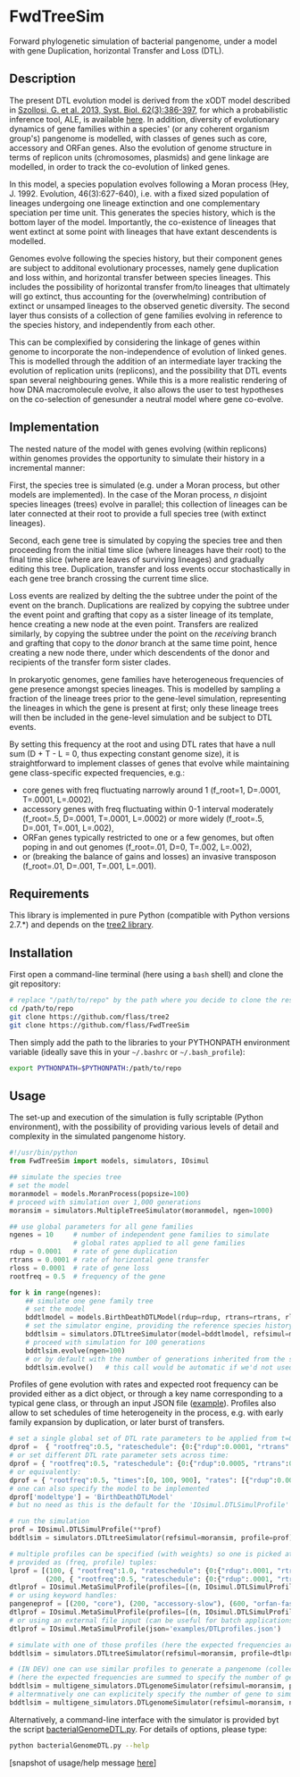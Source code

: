 # FwdTreeSim

Forward phylogenetic simulation of bacterial pangenome, under a model with gene Duplication, horizontal Transfer and Loss (DTL). 

Description
-----------

The present DTL evolution model is derived from the xODT model described in [Szollosi, G. et al. 2013, Syst. Biol. 62(3):386-397](http://sysbio.oxfordjournals.org/content/62/3/386), for which a probabilistic inference tool, ALE, is available [here](https://github.com/ssolo/ALE).
In addition, diversity of evolutionary dynamics of gene families within a species' (or any coherent organism group's) pangenome is modelled, with classes of genes such as core, accessory and ORFan genes. Also the evolution of genome structure in terms of replicon units (chromosomes, plasmids) and gene linkage are modelled, in order to track the co-evolution of linked genes.

In this model, a species population evolves following a Moran process (Hey, J. 1992. Evolution, 46(3):627-640), i.e. with a fixed sized population of lineages undergoing one lineage extinction and one complementary speciation per time unit. This generates the species history, which is the bottom layer of the model. Importantly, the co-existence of lineages that went extinct at some point with lineages that have extant descendents is modelled.

Genomes evolve following the species history, but their component genes are subject to additonal evolutionary processes, namely gene duplication and loss within, and horizontal transfer between species lineages. This includes the possibility of horizontal transfer from/to lineages that ultimately will go extinct, thus accounting for the (overwhelming) contribution of extinct or unsamped lineages to the observed genetic diversity.
The second layer thus consists of a collection of gene families evolving in reference to the species history, and independently from each other.

This can be complexified by considering the linkage of genes within genome to incorporate the non-independence of evolution of linked genes. This is modelled through the addition of an intermediate layer tracking the evolution of replication units (replicons), and the possibility that DTL events span several neighbouring genes. While this is a more realistic rendering of how DNA macromolecule evolve, it also allows the user to test hypotheses on the co-selection of genesunder a neutral model where gene co-evolve.

Implementation
--------------

The nested nature of the model with genes evolving (within replicons) within genomes provides the opportunity to simulate their history in a incremental manner:

First, the species tree is simulated (e.g. under a Moran process, but other models are implemented). In the case of the Moran process, *n* disjoint species lineages (trees) evolve in parallel; this collection of lineages can be later connected at their root to provide a full species tree (with extinct lineages).

Second, each gene tree is simulated by copying the species tree and then proceeding from the initial time slice (where lineages have their root) to the final time slice (where are leaves of surviving lineages) and gradually editing this tree. Duplication, transfer and loss events occur stochastically in each gene tree branch crossing the current time slice.

Loss events are realized by delting the the subtree under the point of the event on the branch. Duplications are realized by copying the subtree under the event point and grafting that copy as a sister lineage of its template, hence creating a new node at the even point. Transfers are realized similarly, by copying the subtree under the point on the *receiving* branch and grafting that copy to the *donor* branch at the same time point, hence creating a new node there, under which descendents of the donor and recipients of the transfer form sister clades.

In prokaryotic genomes, gene families have heterogeneous frequencies of gene presence amongst species lineages. This is modelled by sampling a fraction of the lineage trees prior to the gene-level simulation, representing the lineages in which the gene is present at first; only these lineage trees will then be included in the gene-level simulation and be subject to DTL events.

By setting this frequency at the root and using DTL rates that have a null sum (D + T - L = 0, thus expecting constant genome size), it is straightforward to implement classes of genes that evolve while maintaining gene class-specific expected frequencies, e.g.:
  * core genes with freq fluctuating narrowly around 1 (f_root=1, D=.0001, T=.0001, L=.0002),
  * accessory genes with freq fluctuating within 0-1 interval moderately (f_root=.5, D=.0001, T=.0001, L=.0002) or more widely (f_root=.5, D=.001, T=.001, L=.002),
  * ORFan genes typically restricted to one or a few genomes, but often poping in and out genomes (f_root=.01, D=0, T=.002, L=.002),
  * or (breaking the balance of gains and losses) an invasive transposon (f_root=.01, D=.001, T=.001, L=.001).

Requirements 
------------

This library is implemented in pure Python (compatible with Python versions 2.7.*) and depends on the [tree2 library](https://github.com/flass/tree2).

Installation
------------

First open a command-line terminal (here using a `bash` shell) and clone the git repository:
```bash
# replace "/path/to/repo" by the path where you decide to clone the respective repositories
cd /path/to/repo
git clone https://github.com/flass/tree2
git clone https://github.com/flass/FwdTreeSim
```
Then simply add the path to the libraries to your PYTHONPATH environment variable (ideally save this in your `~/.bashrc` or `~/.bash_profile`):
```bash
export PYTHONPATH=$PYTHONPATH:/path/to/repo
```

Usage
-----

The set-up and execution of the simulation is fully scriptable (Python environment), with the possibility of providing various levels of detail and complexity in the simulated pangenome history.

```python
#!/usr/bin/python
from FwdTreeSim import models, simulators, IOsimul

## simulate the species tree
# set the model
moranmodel = models.MoranProcess(popsize=100)
# proceed with simulation over 1,000 generations
moransim = simulators.MultipleTreeSimulator(moranmodel, ngen=1000)

## use global parameters for all gene families
ngenes = 10		# number of independent gene families to simulate
				# global rates applied to all gene families
rdup = 0.0001	# rate of gene duplication
rtrans = 0.0001	# rate of horizontal gene transfer
rloss = 0.0001	# rate of gene loss
rootfreq = 0.5	# frequency of the gene

for k in range(ngenes):
	## simulate one gene family tree
	# set the model
	bddtlmodel = models.BirthDeathDTLModel(rdup=rdup, rtrans=rtrans, rloss=rloss, rootfreq=rootfreq)
	# set the simulator engine, providing the reference species history from which many attributes are inherited
	bddtlsim = simulators.DTLtreeSimulator(model=bddtlmodel, refsimul=moransim, noTrigger=True)
	# proceed with simulation for 100 generations
	bddtlsim.evolve(ngen=100)
	# or by default with the number of generations inherited from the species simulation
	bddtlsim.evolve()	# this call would be automatic if we'd not used the 'noTrigger=True' option above

```

Profiles of gene evolution with rates and expected root frequency can be provided either as a dict object, or through a key name corresponding to a typical gene class, or through an input JSON file ([example](https://github.com/flass/FwdTreeSim/blob/master/examples/DTLprofiles.json)).
Profiles also allow to set schedules of time heterogeneity in the process, e.g. with early family expansion by duplication, or later burst of transfers.
```python
# set a single global set of DTL rate parameters to be applied from t=0 onwards:
dprof =  { "rootfreq":0.5, "rateschedule": {0:{"rdup":0.0001, "rtrans":0.0001, "rloss":0.0002}} }
# or set different DTL rate parameter sets across time:
dprof = { "rootfreq":0.5, "rateschedule": {0:{"rdup":0.0005, "rtrans":0.0001, "rloss":0.0002}, 100:{"rdup":0.0001, "rtrans":0.0001, "rloss":0.0002}, 900:{"rdup":0.0001, "rtrans":0.001, "rloss":0.0002}} }
# or equivalently:
dprof = { "rootfreq":0.5, "times":[0, 100, 900], "rates": [{"rdup":0.0005, "rtrans":0.0001, "rloss":0.0002}, {"rdup":0.0001, "rtrans":0.0001, "rloss":0.0002}, {"rdup":0.0001, "rtrans":0.001, "rloss":0.0002}] }
# one can also specify the model to be implemented
dprof['modeltype'] = 'BirthDeathDTLModel'
# but no need as this is the default for the 'IOsimul.DTLSimulProfile' class

# run the simulation
prof = IOsimul.DTLSimulProfile(**prof)
bddtlsim = simulators.DTLtreeSimulator(refsimul=moransim, profile=prof)	# note that we don't have to specify the model as it is encoded in the profile

# multiple profiles can be specified (with weights) so one is picked at random prior to simulation
# provided as (freq, profile) tuples:
lprof = [(100, { "rootfreq":1.0, "rateschedule": {0:{"rdup":.0001, "rtrans":.0001, "rloss":.0002}} }), \
         (200, { "rootfreq":0.5, "rateschedule": {0:{"rdup":.0001, "rtrans":.0001, "rloss":.0002}} })]
dtlprof = IOsimul.MetaSimulProfile(profiles=[(n, IOsimul.DTLSimulProfile(**dprof)) for n, dprof in lprof])
# or using keyword handles:
pangeneprof = [(200, "core"), (200, "accessory-slow"), (600, "orfan-fast")]
dtlprof = IOsimul.MetaSimulProfile(profiles=[(n, IOsimul.DTLSimulProfile(type=t)) for n,t in pangeneprof])
# or using an external file input (can be useful for batch applications) in JSON format:
dtlprof = IOsimul.MetaSimulProfile(json='examples/DTLprofiles.json')

# simulate with one of those profiles (here the expected frequencies are normalized to get probabilities)
bddtlsim = simulators.DTLtreeSimulator(refsimul=moransim, profile=dtlprof.sampleprofile(verbose=True))

# (IN DEV) one can use similar profiles to generate a pangenome (collection of many gene families) in one go
# (here the expected frequencies are summed to specify the number of gene to simulate)
bddtlsim = multigene_simulators.DTLgenomeSimulator(refsimul=moransim, profile=dtlprof.sampleprofile(verbose=True))
# altermnatively one can explicitely specify the number of gene to simulate
bddtlsim = multigene_simulators.DTLgenomeSimulator(refsimul=moransim, ngenes=2000, profile=dtlprof.sampleprofile(verbose=True))

```

Alternatively, a command-line interface with the simulator is provided byt the script [bacterialGenomeDTL.py](https://github.com/flass/FwdTreeSim/blob/master/scripts/bacterialGenomeDTL.py). 
For details of options, please type:
```sh
python bacterialGenomeDTL.py --help
```
\[snapshot of usage/help message [here](https://github.com/flass/FwdTreeSim/blob/master/scripts/bacterialGenomeDTL.py_help_message.txt)\]
